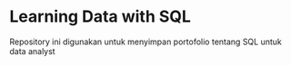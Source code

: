 # Learning Data with SQL
Repository ini digunakan untuk menyimpan portofolio tentang SQL untuk data analyst
